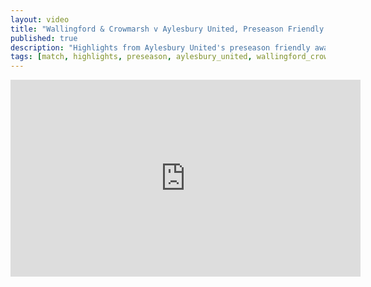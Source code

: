 ```yaml
---
layout: video
title: "Wallingford & Crowmarsh v Aylesbury United, Preseason Friendly Highlights"
published: true
description: "Highlights from Aylesbury United's preseason friendly away at Wallingford and Crowmarsh, July 8th, 2025. Final score 1-2."
tags: [match, highlights, preseason, aylesbury_united, wallingford_crowmarsh]
---
```

<iframe width="560" height="315" src="https://www.youtube.com/embed/kd0wbYZIF3w?si=_At6tBhH2ZsnbmFN" title="YouTube video player" frameborder="0" allow="accelerometer; autoplay; clipboard-write; encrypted-media; gyroscope; picture-in-picture; web-share" referrerpolicy="strict-origin-when-cross-origin" allowfullscreen></iframe>
